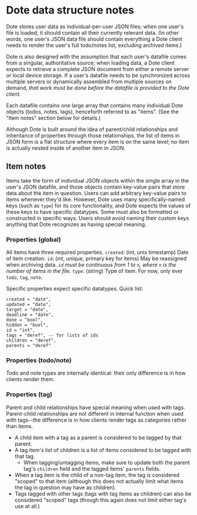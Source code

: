 # Dote data structure notes

Dote stores user data as individual-per-user JSON files; when one user's file is loaded, it should contain all their currently relevant data.
(In other words, one user's JSON data file should contain everything a Dote client needs to render the user's full todo/notes list, excluding archived items.)

Dote is also designed with the assumption that each user's datafile comes from a singular, authoritative source; when loading data, a Dote client expects to retrieve a complete JSON document from either a remote server or local device storage.
If a user's datafile needs to be synchronized across multiple servers or dynamically assembled from multiple sources on demand, *that work must be done before the datafile is provided to the Dote client.*

Each datafile contains one large array that contains many individual Dote objects (todos, notes, tags), henceforth referred to as "items".
(See the "Item notes" section below for details.)

Although Dote is built around the idea of parent/child relationships and inheritance of properties through those relationships,
the list of items in JSON form is a flat structure where every item is on the same level; no item is actually nested inside of another item in JSON.

## Item notes

Items take the form of individual JSON objects within the single array in the user's JSON datafile, and those objects contain key-value pairs that store data about the item in question.
Users can add arbitrary key-value pairs to items whenever they'd like.
However, Dote uses many specifically-named keys (such as `type`) for its core functionality, and Dote expects the values of these keys to have specific datatypes. Some must also be formatted or constructed in specific ways.
Users should avoid naming their custom keys anything that Dote recognizes as having special meaning.

### Properties (global)

All items have three required properties.
`created`: (int, unix timestamp) Date of item creation.
`id`: (int, unique, primary key for items) May be reassigned when archiving data. *`id` must be continuous from 1 to `n`, where `n` is the number of items in the file.*
`type`: (string) Type of item. For now, only ever `todo`, `tag`, `note`.

Specific properties expect specific datatypes. Quick list:
```
created = "date",
updated = "date",
target = "date",
deadline = "date",
done = "bool",
hidden = "bool",
id = "int",
tags = "deref", -- for lists of ids
children = "deref",
parents = "deref"
```

### Properties (todo/note)

Todo and note types are internally identical: their only difference is in how clients render them.

### Properties (tag)

Parent and child relationships have special meaning when used with tags.
Parent-child relationships are not different in internal function when used with tags--the difference is in how clients render tags as categories rather than items.

- A child item with a tag as a parent is considered to be tagged by that parent.
- A tag item's list of children is a list of items considered to be tagged with that tag.
    - When tagging/untagging items, make sure to update both the parent tag's `children` field and the tagged items' `parents` fields.
- When a tag item is the child of a non-tag item, the tag is considered "scoped" to that item (although this does not actually limit what items the tag in question may have as children).
- Tags tagged with other tags (tags with tag items as children) can also be considered "scoped" tags (though this again does not limit either tag's use at all.)

